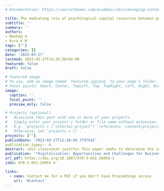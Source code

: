 ```yaml
---
# Documentation: https://sourcethemes.com/academic/docs/managing-content/

title: The mediating role of psychological capital resources between grit and graduate employability
subtitle: ''
summary: ''
authors:
- Mashod H
- Kura K M
tags: [""]
categories: []
date: '2023-03-27'
lastmod: 2023-03-27T14:26:50+02:00
featured: false
draft: false

# Featured image
# To use, add an image named `featured.jpg/png` to your page's folder.
# Focal points: Smart, Center, TopLeft, Top, TopRight, Left, Right, BottomLeft, Bottom, BottomRight.
image:
  caption: ''
  focal_point: ''
  preview_only: false

# Projects (optional).
#   Associate this post with one or more of your projects.
#   Simply enter your project's folder or file name without extension.
#   E.g. `projects = ["internal-project"]` references `content/project/deep-learning/index.md`.
#   Otherwise, set `projects = []`.
projects: [""]
publishDate: '2023-03-27T12:26:50.779754Z'
publication_types:- 6
abstract: <div class=text-justify> This paper seeks to determine the inﬂuence of grit on graduate employ- ability (GE) and aims to extend past studies by introducing psychological capital (PsyCap) resources (i.e., hope, self-efﬁcacy, resilience, optimism) as the mediators between grit-GE relationship. This study employed a cross-sectional approach; whereby online questionnaires were distributed to graduates registered under Job- Centre Brunei (JCB). Three hundred and three respondents were analyzed using a partial least square-structural equation model (PLS-SEM). The ﬁndings suggest gritty graduates are more likely to possess higher GE. Furthermore, hope was found to mediate the relationship between grit and GE. The results obtained in this study suggests the acquisition of personal resources such as grit and hope could increase chances of graduate employment. Consequently, GE stakeholders can work together to inculcate these personal resources within graduates.Darussalam. </div>
publication: '*Digitalisation: Opportunities and Challenges for Business, 2* (1), 1-890'
url_pdf: https://doi.org/10.1007/978-3-031-26956-1
isbn: 978-3-031-26955-4

links:
  - name: Contact me for a PDF if you don't have Proceedings access
    url: '#contact'
---
```

